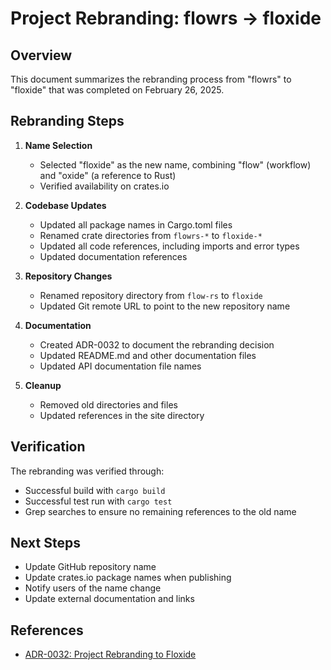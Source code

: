 # Project Rebranding: flowrs → floxide

## Overview

This document summarizes the rebranding process from "flowrs" to "floxide" that was completed on February 26, 2025.

## Rebranding Steps

1. **Name Selection**
   - Selected "floxide" as the new name, combining "flow" (workflow) and "oxide" (a reference to Rust)
   - Verified availability on crates.io

2. **Codebase Updates**
   - Updated all package names in Cargo.toml files
   - Renamed crate directories from `flowrs-*` to `floxide-*`
   - Updated all code references, including imports and error types
   - Updated documentation references

3. **Repository Changes**
   - Renamed repository directory from `flow-rs` to `floxide`
   - Updated Git remote URL to point to the new repository name

4. **Documentation**
   - Created ADR-0032 to document the rebranding decision
   - Updated README.md and other documentation files
   - Updated API documentation file names

5. **Cleanup**
   - Removed old directories and files
   - Updated references in the site directory

## Verification

The rebranding was verified through:
- Successful build with `cargo build`
- Successful test run with `cargo test`
- Grep searches to ensure no remaining references to the old name

## Next Steps

- Update GitHub repository name
- Update crates.io package names when publishing
- Notify users of the name change
- Update external documentation and links

## References

- [ADR-0032: Project Rebranding to Floxide](docs/adrs/0032-project-rebranding-to-floxide.md)
